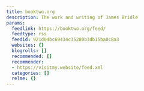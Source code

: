 ```yaml
---
title: booktwo.org
description: The work and writing of James Bridle
params:
  feedlink: https://booktwo.org/feed/
  feedtype: rss
  feedid: 921d04bc69434c35280b3db15ba0c8a3
  websites: {}
  blogrolls: []
  recommended: []
  recommender:
  - https://visitmy.website/feed.xml
  categories: []
  relme: {}
---
```

